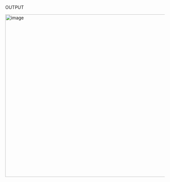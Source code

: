 OUTPUT

<img width="513" alt="image" src="https://github.com/user-attachments/assets/c461e069-e1a7-4109-b5f3-b97964de1abb">


